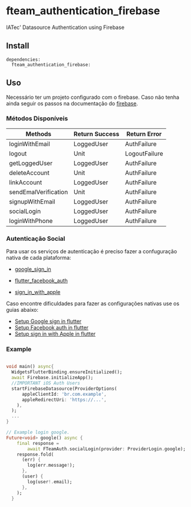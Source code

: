 # fteam_authentication_firebase

IATec' Datasource Authentication using Firebase

## Install

```
dependencies:
  fteam_authentication_firebase:
```

## Uso
Necessário ter um projeto configurado com o firebase. Caso não tenha ainda seguir os passos na documentação do [firebase](https://firebase.flutter.dev/docs/overview/).

### Métodos Disponíveis 
| Methods              | Return Success| Return Error   |   
|----------------------|---------------|----------------|
| loginWithEmail       | LoggedUser    |  AuthFailure   |  
| logout               | Unit          |  LogoutFailure |  
| getLoggedUser        | LoggedUser    |  AuthFailure   |  
| deleteAccount        | Unit          |  AuthFailure   |  
| linkAccount          | LoggedUser    |  AuthFailure   |  
| sendEmalVerification | Unit          |  AuthFailure   |  
| signupWithEmail      | LoggedUser    |  AuthFailure   |  
| socialLogin          | LoggedUser    |  AuthFailure   |
| loginWithPhone       | LoggedUser    |  AuthFailure   |
### Autenticação Social

Para usar os serviços de autenticação é preciso fazer a confuguração nativa de cada plataforma: 

* [google_sign_in](https://pub.dev/packages/google_sign_in)

* [flutter_facebook_auth](https://pub.dev/packages/flutter_facebook_auth)
* [sign_in_with_apple](https://pub.dev/packages/sign_in_with_apple)

Caso encontre dificuldades para fazer as configurações nativas use os guias abaixo:
- [Setup Google sign in flutter]()
- [Setup Facebook auth in flutter]()
- [Setup sign in with Apple in flutter]()

### Example 
```dart

void main() async{
  WidgetsFlutterBinding.ensureInitialized();
  await Firebase.initializeApp();
  //IMPORTANT iOS Auth Users
  startFirebaseDatasource(ProviderOptions(
      appleClientId: 'br.com.example', 
      appleRedirectUri: 'https://...',
    ),
  );
  ...
}

// Example login google.
Future<void> google() async {
    final response =
        await FTeamAuth.socialLogin(provider: ProviderLogin.google);
    response.fold(
      (err) {
        log(err.message!);
      },
      (user) {
        log(user!.email);
      },
    );
  }
```